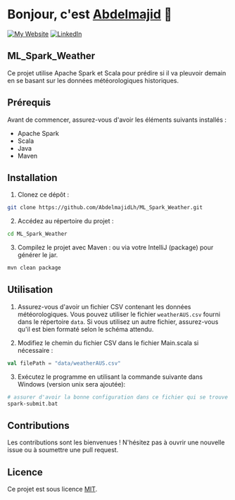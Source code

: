 # Bonjour, c'est [Abdelmajid][linkedin] 👋 
[![My Website](https://img.shields.io/website?style=for-the-badge&url=https%3A%2F%2Fabdelmajidlh.github.io%2FePortfolio%2F)][website] [![LinkedIn](https://img.shields.io/badge/LinkedIn-Abdelmajid%20EL%20HOU-blue?style=for-the-badge&logo=linkedin&logoColor=blue)][linkedin]

[website]: https://abdelmajidlh.github.io/ePortfolio/
[linkedin]: https://www.linkedin.com/in/aelhou/

## ML_Spark_Weather

Ce projet utilise Apache Spark et Scala pour prédire si il va pleuvoir demain en se basant sur les données météorologiques historiques.


## Prérequis

Avant de commencer, assurez-vous d'avoir les éléments suivants installés :

- Apache Spark
- Scala
- Java
- Maven

## Installation

1. Clonez ce dépôt :

```bash
git clone https://github.com/AbdelmajidLh/ML_Spark_Weather.git
```

2. Accédez au répertoire du projet :

```bash
cd ML_Spark_Weather
```

3. Compilez le projet avec Maven : ou via votre IntelliJ (package) pour générer le jar.

```bash
mvn clean package
```

## Utilisation

1. Assurez-vous d'avoir un fichier CSV contenant les données météorologiques. Vous pouvez utiliser le fichier `weatherAUS.csv` fourni dans le répertoire `data`. Si vous utilisez un autre fichier, assurez-vous qu'il est bien formaté selon le schéma attendu.

2. Modifiez le chemin du fichier CSV dans le fichier Main.scala si nécessaire :

```scala
val filePath = "data/weatherAUS.csv"
```

3. Exécutez le programme en utilisant la commande suivante dans Windows (version unix sera ajoutée):

```bash
# assurer d'avoir la bonne configuration dans ce fichier qui se trouve dans spark/
spark-submit.bat
```

## Contributions

Les contributions sont les bienvenues ! N'hésitez pas à ouvrir une nouvelle issue ou à soumettre une pull request.

## Licence

Ce projet est sous licence [MIT](https://opensource.org/licenses/MIT).
```